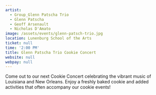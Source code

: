```yaml
---
artist:
  - Group_Glenn Patscha Trio
  - Glenn Patscha
  - Geoff Arsenault
  - Nicholas D'Amato
image: /assets/events/glenn-patsch-trio.jpg
location: Lunenburg School of the Arts
ticket: null
time: '2:00 PM'
title: Glenn Patscha Trio Cookie Concert
website: null
webpay: null
---
```


Come out to our next Cookie Concert celebrating the vibrant music of Louisiana and New Orleans. Enjoy a freshly baked cookie and added activities that often accompany our cookie events!

